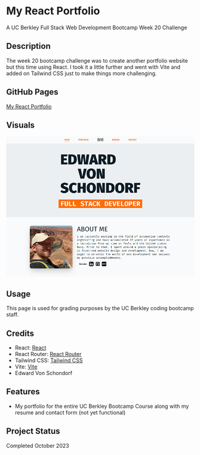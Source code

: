 # My React Portfolio
A UC Berkley Full Stack Web Development Bootcamp Week 20 Challenge

## Description

The week 20 bootcamp challenge was to create another portfolio website but this time using React. I took it a little further and went with Vite and added on Tailwind CSS just to make things more challenging.

## GitHub Pages

[My React Portfolio](https://torvec.github.io/m20_react_portfolio/)

## Visuals

![Site Screenshot](./public/assets/img/reactPortfolio.png)

## Usage

This page is used for grading purposes by the UC Berkley coding bootcamp staff. 

## Credits

- React: [React](https://reactjs.org/)
- React Router: [React Router](https://reactrouter.com/)
- Tailwind CSS: [Tailwind CSS](https://tailwindcss.com/)
- Vite: [Vite](https://vitejs.dev/)
- Edward Von Schondorf

## Features

- My portfolio for the entire UC Berkley Bootcamp Course along with my resume and contact form (not yet functional)

## Project Status

Completed October 2023